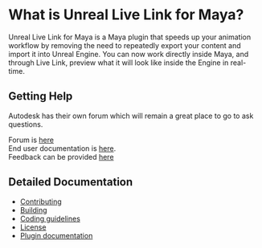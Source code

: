 # What is Unreal Live Link for Maya?

Unreal Live Link for Maya is a Maya plugin that speeds up your animation workflow by removing the need to repeatedly export your content and import it into Unreal Engine. You can now work directly inside Maya, and through Live Link, preview what it will look like inside the Engine in real-time.

## Getting Help
Autodesk has their own forum which will remain a great place to go to ask questions.

Forum is [here](https://forums.autodesk.com/t5/unreal-live-link-for-maya-forum/bd-p/6143)  
End user documentation is [here](https://www.autodesk.com/unreal-livelink-docs).  
Feedback can be provided [here](https://www.autodesk.com/company/contact-us/product-feedback)  


## Detailed Documentation

+ [Contributing](doc/CONTRIBUTING.md)
+ [Building](doc/build.md)
+ [Coding guidelines](doc/codingGuidelines.md)
+ [License](LICENSE.md)
+ [Plugin documentation](doc/README_DOC.md)
